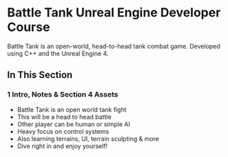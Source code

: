 # Battle Tank Unreal Engine Developer Course

Battle Tank is an open-world, head-to-head tank combat game. Developed using C++ and the Unreal Engine 4.

## In This Section

### 1 Intro, Notes & Section 4 Assets ###

+ Battle Tank is an open world tank fight
+ This will be a head to head battle
+ Other player can be human or simple AI
+ Heavy focus on control systems
+ Also learning terrains, UI, terrain sculpting & more
+ Dive right in and enjoy yourself! 

